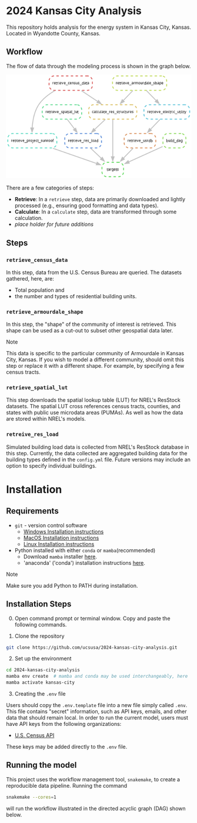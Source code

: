 # 2024 Kansas City Analysis
This repository holds analysis for the energy system in Kansas City, Kansas. Located in Wyandotte County, Kansas.

## Workflow

The flow of data through the modeling process is shown in the graph below.

![DAG](dag.png)

There are a few categories of steps:
* **Retrieve**: In a `retrieve` step, data are primarily downloaded and lightly processed (e.g., ensuring good formatting and data types).
* **Calculate**: In a `calculate` step, data are transformed through some calculation.
* *place holder for future additions*


## Steps

### `retrieve_census_data`
In this step, data from the U.S. Census Bureau are queried. The datasets gathered, here, are:
* Total population and
* the number and types of residential building units.

### `retrieve_armourdale_shape`
In this step, the "shape" of the community of interest is retrieved. This shape can be used as a cut-out
to subset other geospatial data later.

> [!NOTE]
> This data is specific to the particular community of Armourdale in Kansas City, Kansas. If you 
> wish to model a different community, should omit this step or replace it with a different shape.
> For example, by specifying a few census tracts.

### `retrieve_spatial_lut`
This step downloads the spatial lookup table (LUT) for NREL's ResStock datasets. The spatial LUT 
cross references census tracts, counties, and states with public use microdata areas (PUMAs). As
well as how the data are stored within NREL's models.

### `retreive_res_load`
Simulated building load data is collected from NREL's ResStock database in this step. Currently, 
the data collected are aggregated building data for the building types defined in the `config.yml` file.
Future versions may include an option to specify individual buildings.

# Installation

## Requirements

* `git` - version control software
    * [Windows Installation instructions](https://git-scm.com/download/win)
    * [MacOS Installation instructions](https://git-scm.com/download/mac)
    * [Linux Installation instructions](https://git-scm.com/download/linux)
* Python installed with either `conda` or `mamba`(recommended)
    * Download `mamba` installer [here](https://github.com/conda-forge/miniforge).
    * 'anaconda' ('conda') installation instructions [here](https://docs.anaconda.com/anaconda/install/windows/).

> [!NOTE]
> Make sure you add Python to PATH during installation.

## Installation Steps
0. Open command prompt or terminal window. Copy and paste the following commands.

1. Clone the repository

```bash
git clone https://github.com/ucsusa/2024-kansas-city-analysis.git
```

2. Set up the environment

```bash
cd 2024-kansas-city-analysis
mamba env create  # mamba and conda may be used interchangeably, here
mamba activate kansas-city
```

3. Creating the `.env` file

Users should copy the `.env.template` file into a new file simply called `.env`.
This file contains "secret" information, such as API keys, emails, and other data
that should remain local. In order to run the current model, users must have API keys
from the following organizations:

* [U.S. Census API](https://api.census.gov/data/key_signup.html)

These keys may be added directly to the `.env` file.    

## Running the model 

This project uses the workflow management tool, `snakemake`, to create a reproducible data pipeline.
Running the command

```bash
snakemake --cores=1
```

will run the workflow illustrated in the directed acyclic graph (DAG) shown below.
